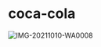 # coca-cola
![IMG-20211010-WA0008](https://user-images.githubusercontent.com/70337034/136717688-ceb87298-01a4-4946-89c3-95beae54c051.jpg)
